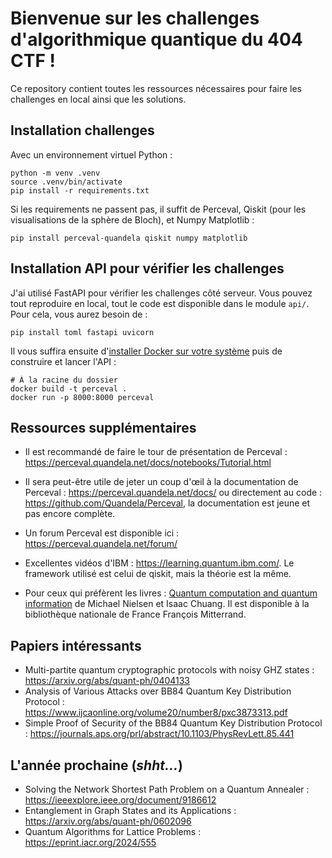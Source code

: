 # Bienvenue sur les challenges d'algorithmique quantique du 404 CTF !

Ce repository contient toutes les ressources nécessaires pour faire les challenges en local ainsi que les solutions. 

## Installation challenges
Avec un environnement virtuel Python : 
```shell
python -m venv .venv 
source .venv/bin/activate
pip install -r requirements.txt
```

Si les requirements ne passent pas, il suffit de Perceval, Qiskit (pour les visualisations de la sphère de Bloch), et 
Numpy Matplotlib : 
```shell 
pip install perceval-quandela qiskit numpy matplotlib
```

## Installation API pour vérifier les challenges 
J'ai utilisé FastAPI pour vérifier les challenges côté serveur. Vous pouvez tout reproduire en local, tout le code est 
disponible dans le module `api/`. Pour cela, vous aurez besoin de : 
```shell
pip install toml fastapi uvicorn
```

Il vous suffira ensuite d'[installer Docker sur votre système](https://docs.docker.com/get-docker/) puis de construire 
et lancer l'API : 
```shell
# À la racine du dossier 
docker build -t perceval . 
docker run -p 8000:8000 perceval 
```

## Ressources supplémentaires
- Il est recommandé de faire le tour de présentation de Perceval :
  https://perceval.quandela.net/docs/notebooks/Tutorial.html

- Il sera peut-être utile de jeter un coup d'œil à la documentation de Perceval : https://perceval.quandela.net/docs/
  ou directement au code : https://github.com/Quandela/Perceval, la documentation est jeune et pas encore complète.

- Un forum Perceval est disponible ici : https://perceval.quandela.net/forum/

- Excellentes vidéos d'IBM : https://learning.quantum.ibm.com/. Le framework utilisé est celui de qiskit, mais la
  théorie est la même.

- Pour ceux qui préfèrent les livres : [Quantum computation and quantum information](https://www.cambridge.org/highereducation/books/quantum-computation-and-quantum-information/01E10196D0A682A6AEFFEA52D53BE9AE#overview)
  de Michael Nielsen et Isaac Chuang. Il est disponible à la bibliothèque nationale de France François Mitterrand.

## Papiers intéressants
- Multi-partite quantum cryptographic protocols with noisy GHZ states : https://arxiv.org/abs/quant-ph/0404133
- Analysis of Various Attacks over BB84 Quantum Key Distribution Protocol :
  https://www.ijcaonline.org/volume20/number8/pxc3873313.pdf
- Simple Proof of Security of the BB84 Quantum Key Distribution Protocol :
  https://journals.aps.org/prl/abstract/10.1103/PhysRevLett.85.441

## L'année prochaine (*shht...*)
- Solving the Network Shortest Path Problem on a Quantum Annealer : https://ieeexplore.ieee.org/document/9186612
- Entanglement in Graph States and its Applications : https://arxiv.org/abs/quant-ph/0602096
- Quantum Algorithms for Lattice Problems : https://eprint.iacr.org/2024/555
